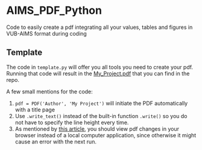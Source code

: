 # AIMS_PDF_Python
Code to easily create a pdf integrating all your values, tables and figures in VUB-AIMS format during coding

## Template
The code in `template.py` will offer you all tools you need to create your pdf. 
Running that code will result in the [My_Project.pdf]("https://github.com/Sdniss/AIMS_PDF_Python/My_Project.pdf") that you can find in the repo.

A few small mentions for the code:
1. `pdf = PDF('Author', 'My Project')` will initiate the PDF automatically with a title page
2. Use `.write_text()` instead of the built-in function `.write()` so you do not have to specify the line height every time.
3. As mentioned by [this article](https://towardsdatascience.com/creating-pdf-files-with-python-ad3ccadfae0f), you should view pdf changes in your browser instead of a local computer application, since otherwise it might cause an error with the next run. 
